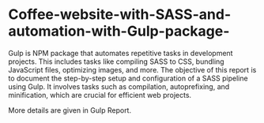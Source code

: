 # Coffee-website-with-SASS-and-automation-with-Gulp-package-

Gulp is NPM package that automates repetitive tasks in development projects. This includes tasks like compiling SASS to CSS, bundling JavaScript files, optimizing images, and more. The objective of this report is to document the step-by-step setup and configuration of a SASS pipeline using Gulp. It involves tasks such as compilation, autoprefixing, and minification, which are crucial for efficient web projects. 

More details are given in Gulp Report.
